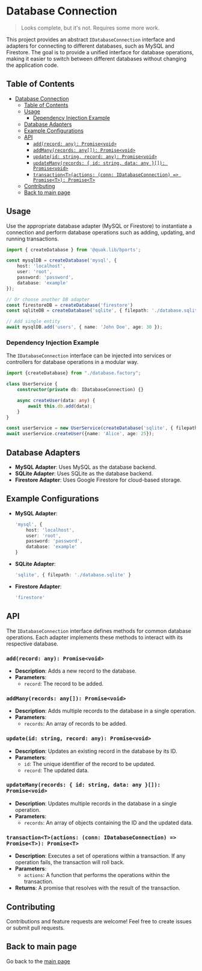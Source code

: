# Database Connection

> Looks complete, but it's not. Requires some more work.

This project provides an abstract `IDatabaseConnection` interface and adapters for connecting to different databases, such as MySQL and Firestore. The goal is to provide a unified interface for database operations, making it easier to switch between different databases without changing the application code.

## Table of Contents
- [Database Connection](#database-connection)
  - [Table of Contents](#table-of-contents)
  - [Usage](#usage)
    - [Dependency Injection Example](#dependency-injection-example)
  - [Database Adapters](#database-adapters)
  - [Example Configurations](#example-configurations)
  - [API](#api)
    - [`add(record: any): Promise<void>`](#addrecord-any-promisevoid)
    - [`addMany(records: any[]): Promise<void>`](#addmanyrecords-any-promisevoid)
    - [`update(id: string, record: any): Promise<void>`](#updateid-string-record-any-promisevoid)
    - [`updateMany(records: { id: string, data: any }[]): Promise<void>`](#updatemanyrecords--id-string-data-any--promisevoid)
    - [`transaction<T>(actions: (conn: IDatabaseConnection) => Promise<T>): Promise<T>`](#transactiontactions-conn-idatabaseconnection--promiset-promiset)
  - [Contributing](#contributing)
  - [Back to main page](#back-to-main-page)

## Usage

Use the appropriate database adapter (MySQL or Firestore) to instantiate a connection and perform database operations such as adding, updating, and running transactions.

```typescript
import { createDatabase } from '@quak.lib/bports';

const mysqlDB = createDatabase('mysql', {
    host: 'localhost',
    user: 'root',
    password: 'password',
    database: 'example'
});

// Or choose another DB adapter
const firestoreDB = createDatabase('firestore')
const sqliteDB = createDatabase('sqlite', { filepath: './database.sqlite' })

// Add single entity
await mysqlDB.add('users', { name: 'John Doe', age: 30 });
```

### Dependency Injection Example

The `IDatabaseConnection` interface can be injected into services or controllers for database operations in a modular way.

```typescript
import {createDatabase} from "./database.factory";

class UserService {
    constructor(private db: IDatabaseConnection) {}

    async createUser(data: any) {
        await this.db.add(data);
    }
}

const userService = new UserService(createDatabase('sqlite', { filepath: './databse.sqlite' }));
await userService.createUser({name: 'Alice', age: 25});
```

## Database Adapters

- **MySQL Adapter**: Uses MySQL as the database backend.
- **SQLite Adapter**: Uses SQLite as the database backend.
- **Firestore Adapter**: Uses Google Firestore for cloud-based storage.

## Example Configurations

- **MySQL Adapter**:
    ```typescript
    'mysql', {
        host: 'localhost',
        user: 'root',
        password: 'password',
        database: 'example'
    }
    ```

- **SQLite Adapter**:
    ```typescript
    'sqlite', { filepath: './database.sqlite' }
    ```

- **Firestore Adapter**:
    ```typescript
    'firestore'
    ```

## API

The `IDatabaseConnection` interface defines methods for common database operations. Each adapter implements these methods to interact with its respective database.

### `add(record: any): Promise<void>`
- **Description**: Adds a new record to the database.
- **Parameters**:
  - `record`: The record to be added.

### `addMany(records: any[]): Promise<void>`
- **Description**: Adds multiple records to the database in a single operation.
- **Parameters**:
  - `records`: An array of records to be added.

### `update(id: string, record: any): Promise<void>`
- **Description**: Updates an existing record in the database by its ID.
- **Parameters**:
  - `id`: The unique identifier of the record to be updated.
  - `record`: The updated data.

### `updateMany(records: { id: string, data: any }[]): Promise<void>`
- **Description**: Updates multiple records in the database in a single operation.
- **Parameters**:
  - `records`: An array of objects containing the ID and the updated data.

### `transaction<T>(actions: (conn: IDatabaseConnection) => Promise<T>): Promise<T>`
- **Description**: Executes a set of operations within a transaction. If any operation fails, the transaction will roll back.
- **Parameters**:
  - `actions`: A function that performs the operations within the transaction.
- **Returns**: A promise that resolves with the result of the transaction.

## Contributing

Contributions and feature requests are welcome! Feel free to create issues or submit pull requests.

## Back to main page

Go back to the [main page](/README.md)
